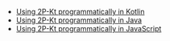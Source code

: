 - [Using 2P-Kt programmatically in Kotlin](./2p-programmatically-kt.md)
- [Using 2P-Kt programmatically in Java](./2p-programmatically-java.md)
- [Using 2P-Kt programmatically in JavaScript](./2p-programmatically-js.md)